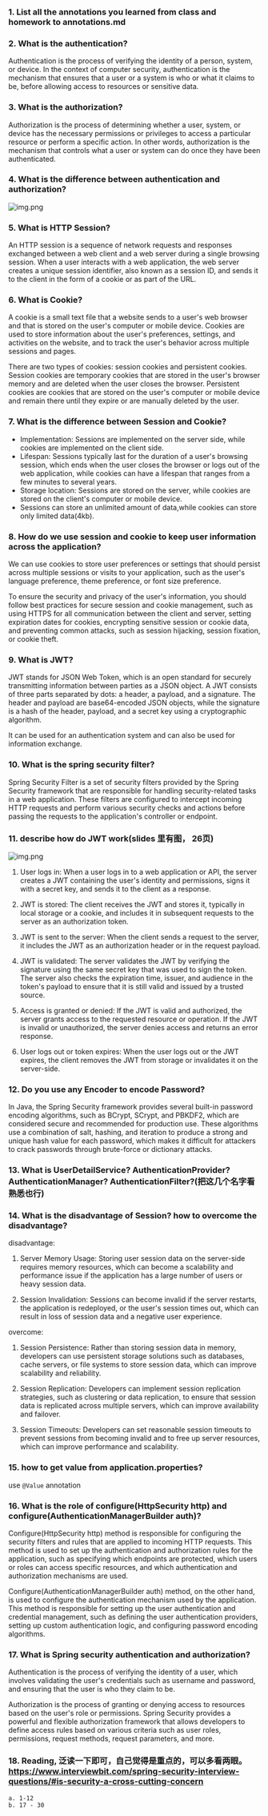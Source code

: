 ### 1.  List all the annotations you learned from class and homework to annotations.md
### 2.  What is the authentication?
Authentication is the process of verifying the identity of a person, system, or device. In the context of computer security, authentication is the mechanism that ensures that a user or a system is who or what it claims to be, before allowing access to resources or sensitive data.

### 3.  What is the authorization?
Authorization is the process of determining whether a user, system, or device has the necessary permissions or privileges to access a particular resource or perform a specific action. In other words, authorization is the mechanism that controls what a user or system can do once they have been authenticated.

### 4.  What is the difference between authentication and authorization?
![img.png](image/Auth.png)

### 5.  What is HTTP Session?
An HTTP session is a sequence of network requests and responses exchanged between a web client and a web server during a single browsing session. When a user interacts with a web application, the web server creates a unique session identifier, also known as a session ID, and sends it to the client in the form of a cookie or as part of the URL.

### 6.  What is Cookie?
A cookie is a small text file that a website sends to a user's web browser and that is stored on the user's computer or mobile device. Cookies are used to store information about the user's preferences, settings, and activities on the website, and to track the user's behavior across multiple sessions and pages.

There are two types of cookies: session cookies and persistent cookies. Session cookies are temporary cookies that are stored in the user's browser memory and are deleted when the user closes the browser. Persistent cookies are cookies that are stored on the user's computer or mobile device and remain there until they expire or are manually deleted by the user.


### 7. What is the difference between Session and Cookie?
- Implementation: Sessions are implemented on the server side, while cookies are implemented on the client side.
- Lifespan: Sessions typically last for the duration of a user's browsing session, which ends when the user closes the browser or logs out of the web application, while cookies can have a lifespan that ranges from a few minutes to several years.
- Storage location: Sessions are stored on the server, while cookies are stored on the client's computer or mobile device.
- Sessions can store an unlimited amount of data,while cookies can store only limited data(4kb).

### 8.  How do we use session and cookie to keep user information across the application?
We can use cookies to store user preferences or settings that should persist across multiple sessions or visits to your application, such as the user's language preference, theme preference, or font size preference.

To ensure the security and privacy of the user's information, you should follow best practices for secure session and cookie management, such as using HTTPS for all communication between the client and server, setting expiration dates for cookies, encrypting sensitive session or cookie data, and preventing common attacks, such as session hijacking, session fixation, or cookie theft.
### 9.  What is JWT?
JWT stands for JSON Web Token, which is an open standard for securely transmitting information between parties as a JSON object. A JWT consists of three parts separated by dots: a header, a payload, and a signature. The header and payload are base64-encoded JSON objects, while the signature is a hash of the header, payload, and a secret key using a cryptographic algorithm.

It can be used for an authentication system and can also be used for information exchange.

### 10. What is the spring security filter?
Spring Security Filter is a set of security filters provided by the Spring Security framework that are responsible for handling security-related tasks in a web application. These filters are configured to intercept incoming HTTP requests and perform various security checks and actions before passing the requests to the application's controller or endpoint.


### 11. describe how do JWT work(slides 里有图， 26页)
![img.png](image/JWT.png)

1. User logs in: When a user logs in to a web application or API, the server creates a JWT containing the user's identity and permissions, signs it with a secret key, and sends it to the client as a response.

2. JWT is stored: The client receives the JWT and stores it, typically in local storage or a cookie, and includes it in subsequent requests to the server as an authorization token.

3. JWT is sent to the server: When the client sends a request to the server, it includes the JWT as an authorization header or in the request payload.

4. JWT is validated: The server validates the JWT by verifying the signature using the same secret key that was used to sign the token. The server also checks the expiration time, issuer, and audience in the token's payload to ensure that it is still valid and issued by a trusted source.

5. Access is granted or denied: If the JWT is valid and authorized, the server grants access to the requested resource or operation. If the JWT is invalid or unauthorized, the server denies access and returns an error response.

6. User logs out or token expires: When the user logs out or the JWT expires, the client removes the JWT from storage or invalidates it on the server-side.

### 12. Do you use any Encoder to encode Password?
In Java, the Spring Security framework provides several built-in password encoding algorithms, such as BCrypt, SCrypt, and PBKDF2, which are considered secure and recommended for production use. These algorithms use a combination of salt, hashing, and iteration to produce a strong and unique hash value for each password, which makes it difficult for attackers to crack passwords through brute-force or dictionary attacks.


### 13. What is UserDetailService? AuthenticationProvider?AuthenticationManager? AuthenticationFilter?(把这几个名字看熟悉也行)

### 14. What is the disadvantage of Session? how to overcome the disadvantage?
disadvantage:
1. Server Memory Usage: Storing user session data on the server-side requires memory resources, which can become a scalability and performance issue if the application has a large number of users or heavy session data.

2. Session Invalidation: Sessions can become invalid if the server restarts, the application is redeployed, or the user's session times out, which can result in loss of session data and a negative user experience.

overcome:
1. Session Persistence: Rather than storing session data in memory, developers can use persistent storage solutions such as databases, cache servers, or file systems to store session data, which can improve scalability and reliability.

2. Session Replication: Developers can implement session replication strategies, such as clustering or data replication, to ensure that session data is replicated across multiple servers, which can improve availability and failover.

3. Session Timeouts: Developers can set reasonable session timeouts to prevent sessions from becoming invalid and to free up server resources, which can improve performance and scalability.


### 15. how to get value from application.properties?
use `@Value` annotation

### 16. What is the role of configure(HttpSecurity http) and configure(AuthenticationManagerBuilder auth)?
Configure(HttpSecurity http) method is responsible for configuring the security filters and rules that are applied to incoming HTTP requests. This method is used to set up the authentication and authorization rules for the application, such as specifying which endpoints are protected, which users or roles can access specific resources, and which authentication and authorization mechanisms are used.


Configure(AuthenticationManagerBuilder auth) method, on the other hand, is used to configure the authentication mechanism used by the application. This method is responsible for setting up the user authentication and credential management, such as defining the user authentication providers, setting up custom authentication logic, and configuring password encoding algorithms.

### 17.  What is Spring security authentication and authorization?
Authentication is the process of verifying the identity of a user, which involves validating the user's credentials such as username and password, and ensuring that the user is who they claim to be.

Authorization is the process of granting or denying access to resources based on the user's role or permissions. Spring Security provides a powerful and flexible authorization framework that allows developers to define access rules based on various criteria such as user roles, permissions, request methods, request parameters, and more.

### 18. Reading, 泛读一下即可，自己觉得是重点的，可以多看两眼。https://www.interviewbit.com/spring-security-interview-questions/#is-security-a-cross-cutting-concern
    a. 1-12
    b. 17 - 30
 